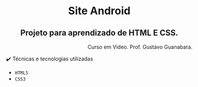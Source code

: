 <h1 align="center">Site Android</h1>
<h2 align="center"> Projeto para aprendizado de HTML E CSS.</h2> 
<p align="right">Curso em Video. Prof. Gustavo Guanabara.</p>
✔️ Técnicas e tecnologias utilizadas

- ``HTML5``
- ``CSS3``

  
  
 
